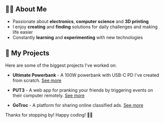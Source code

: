 ## 👦🏻 About Me
- Passionate about **electronics**, **computer science** and **3D printing**
- I enjoy **creating** and **finding** solutions for daily challenges and making life easier
- Constantly **learning** and **experimenting** with new technologies

## 🚀 My Projects
Here are some of the biggest projects I've worked on:

- **Ultimate Powerbank** - A 100W powerbank with USB-C PD I've created from scratch. [See more](https://github.com/breadboardharry/ultimate-power-bank)

- **PUT3** - A web app for pranking your friends by triggering events on their computer remotely. [See more](https://github.com/breadboardharry/put3)

- **GoTroc** - A platform for sharing online classified ads. [See more](https://github.com/breadboardharry/gotroc)

Thanks for stopping by! Happy coding! ✌🏻